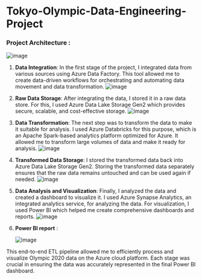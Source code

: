 # Tokyo-Olympic-Data-Engineering-Project
### Project Architecture : 
![image](https://github.com/abhi-nilekar/Tokyo-Olympic-Data-Engineering-Project/assets/24265534/43f8c5e1-de4d-4be3-8445-3328cb852df3)


1. **Data Integration**: In the first stage of the project, I integrated data from various sources using Azure Data Factory. This tool allowed me to create data-driven workflows for orchestrating and automating data movement and data transformation.
![image](https://github.com/abhi-nilekar/Tokyo-Olympic-Data-Engineering-Project/assets/24265534/d40e7420-c4b1-458f-9b06-53af4ada73f2)

2. **Raw Data Storage**: After integrating the data, I stored it in a raw data store. For this, I used Azure Data Lake Storage Gen2 which provides secure, scalable, and cost-effective storage.
![image](https://github.com/abhi-nilekar/Tokyo-Olympic-Data-Engineering-Project/assets/24265534/173532d4-202b-4085-9b8b-f53bdec81a68)

3. **Data Transformation**: The next step was to transform the data to make it suitable for analysis. I used Azure Databricks for this purpose, which is an Apache Spark-based analytics platform optimized for Azure. It allowed me to transform large volumes of data and make it ready for analysis.
![image](https://github.com/abhi-nilekar/Tokyo-Olympic-Data-Engineering-Project/assets/24265534/fe763eac-c37b-4857-b686-d03098e468cc)

4. **Transformed Data Storage**: I stored the transformed data back into Azure Data Lake Storage Gen2. Storing the transformed data separately ensures that the raw data remains untouched and can be used again if needed.
![image](https://github.com/abhi-nilekar/Tokyo-Olympic-Data-Engineering-Project/assets/24265534/62d027e2-b01c-4825-b17a-7783b1082e3e)

5. **Data Analysis and Visualization**: Finally, I analyzed the data and created a dashboard to visualize it. I used Azure Synapse Analytics, an integrated analytics service, for analyzing the data. For visualization, I used Power BI which helped me create comprehensive dashboards and reports.
![image](https://github.com/abhi-nilekar/Tokyo-Olympic-Data-Engineering-Project/assets/24265534/23e26acc-986d-4457-bd2e-ee5d516d0141)

6. **Power BI report** :

   ![image](https://github.com/abhi-nilekar/Tokyo-Olympic-Data-Engineering-Project/assets/24265534/56891d74-bb59-4e94-bfe0-009fb4a16c49)


This end-to-end ETL pipeline allowed me to efficiently process and visualize Olympic 2020 data on the Azure cloud platform. Each stage was crucial in ensuring the data was accurately represented in the final Power BI dashboard.
